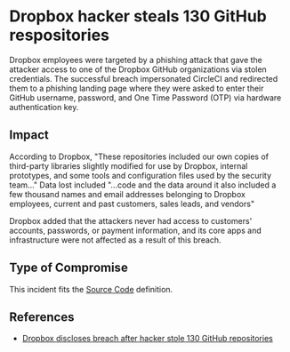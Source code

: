 <!-- cspell:ignore UEFI -->
<!-- cspell:ignore Ermolov -->

# Dropbox hacker steals 130 GitHub respositories

Dropbox employees were targeted by a phishing attack that gave the attacker access to one of the Dropbox GitHub organizations via stolen credentials. The successful breach impersonated CircleCI and redirected them to a phishing landing page where they were asked to enter their GitHub username, password, and One Time Password (OTP) via hardware authentication key.

## Impact

According to Dropbox, "These repositories included our own copies of third-party libraries slightly modified for use by Dropbox, internal prototypes, and some tools and configuration files used by the security team..."  Data lost included "...code and the data around it also included a few thousand names and email addresses belonging to Dropbox employees, current and past customers, sales leads, and vendors"

Dropbox added that the attackers never had access to customers' accounts, passwords, or payment information, and its core apps and infrastructure were not affected as a result of this breach.

## Type of Compromise

This incident fits the [Source Code](../compromise-definitions.md#source-code) definition.

## References

- [Dropbox discloses breach after hacker stole 130 GitHub repositories](https://www.bleepingcomputer.com/news/security/dropbox-discloses-breach-after-hacker-stole-130-github-repositories/)
